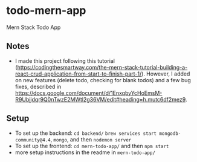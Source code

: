 # todo-mern-app
Mern Stack Todo App

## Notes
- I made this project following this tutorial (https://codingthesmartway.com/the-mern-stack-tutorial-building-a-react-crud-application-from-start-to-finish-part-1/). However, I added on new features (delete todo, checking for blank todos) and a few bug fixes, described in https://docs.google.com/document/d/1EnxqbyYcHoEmsM-R9Ubjjdqr9Q0nTwzE2MWtl2g36VM/edit#heading=h.mutc6df2mez9.

## Setup
- To set up the backend: `cd backend/` `brew services start mongodb-community@4.4`, `mongo`, and then `nodemon server`
- To set up the frontend: `cd mern-todo-app/` and then `npm start`
- more setup instructions in the readme in `mern-todo-app/`
